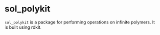 # sol_polykit
`sol_polykit` is a package for performing operations on infinite polymers. It is built using rdkit.

